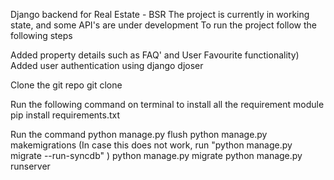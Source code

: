 Django backend for Real Estate - BSR The project is currently in working state, and some API's are under development To run the project follow the following steps

Added property details such as FAQ' and User Favourite functionality)
Added user authentication using django djoser

Clone the git repo git clone

Run the following command on terminal to install all the requirement module pip install requirements.txt

Run the command python manage.py flush python manage.py makemigrations (In case this does not work, run "python manage.py migrate --run-syncdb" ) python manage.py migrate python manage.py runserver